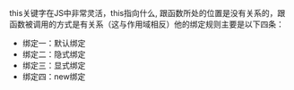 this关键字在JS中非常灵活，this指向什么, 跟函数所处的位置是没有关系的，跟函数被调用的方式是有关系（这与作用域相反）他的绑定规则主要是以下四条：

- 绑定一：默认绑定
- 绑定二：隐式绑定
- 绑定三：显式绑定
- 绑定四：new绑定